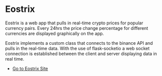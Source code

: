 # Eostrix
Eostrix is a web app that pulls in real-time crypto prices for popular currency pairs. Every 24hrs the price change percentage for different currencies are displayed graphically on the app. 

Eostrix implements a custom class that connects to the binance API and pulls in the real-time data. With the use of flask-socketio a web socket connection is established between the client and server displaying data in real time.

* [Go to Eostrix Site](http://www.eostrix.co.uk)



